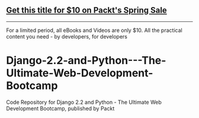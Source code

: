 ## [Get this title for $10 on Packt's Spring Sale](https://www.packt.com/V15321?utm_source=github&utm_medium=packt-github-repo&utm_campaign=spring_10_dollar_2022)
-----
For a limited period, all eBooks and Videos are only $10. All the practical content you need \- by developers, for developers

# Django-2.2-and-Python---The-Ultimate-Web-Development-Bootcamp
Code Repository for Django 2.2 and Python - The Ultimate Web Development Bootcamp, published by Packt

